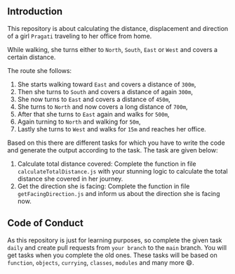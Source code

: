 ## Introduction

This repository is about calculating the distance, displacement and direction of a girl `Pragati` traveling to her office from home.

While walking, she turns either to `North`, `South`, `East` or `West` and covers a certain distance.

The route she follows:

1. She starts walking toward `East` and covers a distance of `300m`,
2. Then she turns to `South` and covers a distance of again `300m`,
3. She now turns to `East` and covers a distance of `450m`,
4. She turns to `North` and now covers a long distance of `700m`,
5. After that she turns to `East` again and walks for `500m`,
6. Again turning to `North` and walking for `50m`,
7. Lastly she turns to `West` and walks for `15m` and reaches her office.

Based on this there are different tasks for which you have to write the code and generate the output according to the task. The task are given below:

1. Calculate total distance covered: Complete the function in file `calculateTotalDistance.js` with your stunning logic to calculate the total distance she covered in her journey.
2. Get the direction she is facing: Complete the function in file `getFacingDirection.js` and inform us about the direction she is facing now.

## Code of Conduct

As this repository is just for learning purposes, so complete the given task `daily` and create pull requests from `your branch` to the `main` branch. You will get tasks when you complete the old ones. These tasks will be based on `function`, `objects`, `currying`, `classes`, `modules` and many more 😄.

